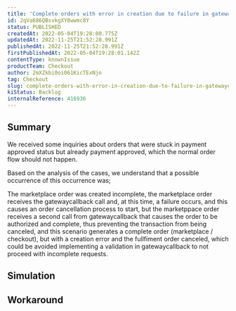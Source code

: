 ```yaml
---
title: 'Complete orders with error in creation due to failure in gatewaycallbak'
id: 2qVa686QBsvkgXY8wwmc8Y
status: PUBLISHED
createdAt: 2022-05-04T19:28:00.775Z
updatedAt: 2022-11-25T21:52:28.991Z
publishedAt: 2022-11-25T21:52:28.991Z
firstPublishedAt: 2022-05-04T19:28:01.142Z
contentType: knownIssue
productTeam: Checkout
author: 2mXZkbi0oi061KicTExNjo
tag: Checkout
slug: complete-orders-with-error-in-creation-due-to-failure-in-gatewaycallbak
kiStatus: Backlog
internalReference: 416936
---
```


## Summary


We received some inquiries about orders that were stuck in payment approved status but already payment approved, which the normal order flow should not happen.

Based on the analysis of the cases, we understand that a possible occurrence of this occurrence was;

The marketplace order was created incomplete, the marketplace order receives the gatewaycallback call and, at this time, a failure occurs, and this causes an order cancellation process to start, but the marketppace order receives a second call from gatewaycallback that causes the order to be authorized and complete, thus preventing the transaction from being canceled, and this scenario generates a complete order (marketplace / checkout), but with a creation error and the fullfiment order canceled, which could be avoided implementing a validation in gatewaycallback to not proceed with incomplete requests.





## Simulation



## Workaround



